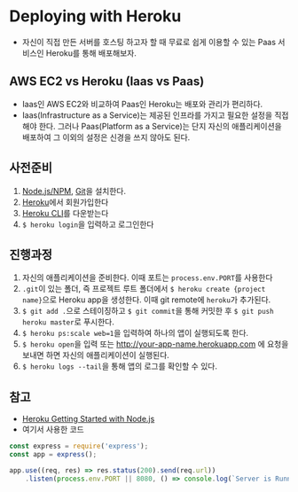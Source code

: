 # Deploying with Heroku

- 자신이 직접 만든 서버를 호스팅 하고자 할 때 무료로 쉽게 이용할 수 있는 Paas 서비스인 Heroku를 통해 배포해보자.

## AWS EC2 vs Heroku (Iaas vs Paas)

- Iaas인 AWS EC2와 비교하여 Paas인 Heroku는 배포와 관리가 편리하다.
- Iaas(Infrastructure as a Service)는 제공된 인프라를 가지고 필요한 설정을 직접 해야 한다. 그러나 Paas(Platform as a Service)는 단지 자신의 애플리케이션을 배포하여 그 이외의 설정은 신경을 쓰지 않아도 된다.

## 사전준비
1. [Node.js/NPM](https://nodejs.org/en/), [Git](https://git-scm.com/)을 설치한다.
1. [Heroku](https://www.heroku.com/home)에서 회원가입한다
1. [Heroku CLI](https://devcenter.heroku.com/articles/heroku-cli#download-and-install)를 다운받는다
1. `$ heroku login`을 입력하고 로그인한다

## 진행과정
1. 자신의 애플리케이션을 준비한다. 이때 포트는 `process.env.PORT`를 사용한다
1. `.git`이 있는 폴더, 즉 프로젝트 루트 폴더에서 `$ heroku create {project name}`으로 Heroku app을 생성한다. 이때 git remote에 `heroku`가 추가된다.
1. `$ git add .`으로 스테이징하고 `$ git commit`을 통해 커밋한 후 `$ git push heroku master`로 푸시한다.
1. `$ heroku ps:scale web=1`을 입력하여 하나의 앱이 실행되도록 한다.
1. `$ heroku open`을 입력 또는 http://your-app-name.herokuapp.com 에 요청을 보내면 하면 자신의 애플리케이션이 실행된다.
1. `$ heroku logs --tail`을 통해 앱의 로그를 확인할 수 있다.

## 참고
- [Heroku Getting Started with Node.js](https://devcenter.heroku.com/articles/getting-started-with-nodejs)
- 여기서 사용한 코드
```javascript
const express = require('express');
const app = express();

app.use((req, res) => res.status(200).send(req.url))
    .listen(process.env.PORT || 8080, () => console.log(`Server is Running on ${process.env.PORT || 8080}`));
```